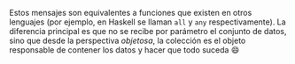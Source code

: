 Estos mensajes son equivalentes a funciones que existen en otros lenguajes (por ejemplo, en Haskell se llaman `all` y `any` respectivamente). La diferencia principal es que no se recibe por parámetro el conjunto de datos, sino que desde la perspectiva _objetosa_, la colección es el objeto responsable de contener los datos y hacer que todo suceda :smile: